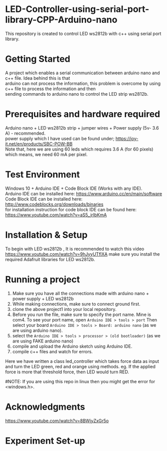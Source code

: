 # LED-Controller-using-serial-port-library-CPP-Arduino-nano
This repository is created to control LED ws2812b with c++ using serial port library. 

# Getting Started
A project which enables a serial communication between arduino nano and c++ file. Idea behind this is that\
arduino can not process the information, this problem is overcome by using c++ file to process the information and then\
sending commands to arduino nano to control the LED strip ws2812b.

# Prerequisites and hardware required

Arduino nano + LED ws2812b strip + jumper wires + Power supply (5v- 3.6 A) - recommended. \
power supply which I have used can be found under; https://joy-it.net/en/products/SBC-POW-BB \
Note that, here we are using 60 leds which requires 3.6 A (for 60 pixels) which means, we need 60 mA per pixel.

# Test Environment

Windows 10 + Arduino IDE + Code Block IDE (Works with any IDE).\
Arduino IDE can be installed here: https://www.arduino.cc/en/main/software \
Code Block IDE can be installed here: http://www.codeblocks.org/downloads/binaries \
for installation instruction for code block IDE can be found here: https://www.youtube.com/watch?v=aS5_jrIbKmA

# Installation & Setup

To begin with LED ws2812b , It is recommended to watch this video https://www.youtube.com/watch?v=9hJyyUTflXA
make sure you install the required Adafruit libraries for LED ws2812b.


# Running a project

1) Make sure you have all the connections made with arduino nano + power supply + LED ws2812b
2) While making connections, make sure to connect ground first.
3) clone the above project1 into your local repository.
4) Before you run the file, make sure to specify the port name. Mine is com4. To see your port name, open ```Arduino IDE > tools > port``` Then select your board ```Arduino IDE > tools > Board: arduino nano``` (as we are using arduino nano). 
5) select the ```Arduino IDE > tools > processor > (old bootloader)``` (as we are using FAKE arduino nano)
6) compile and upload the Arduino sketch using Arduino IDE.
7) compile c++ files and watch for errors.

Here we have written a class led_controller which takes force data as input and turn the LED green, red and orange using methods.
eg. If the applied force is more that threshold force, then LED would turn RED.

#NOTE: If you are using this repo in linux then you might get the error for <windows.h>.

# Acknowledgments

https://www.youtube.com/watch?v=8BWjyZxGr5o

# Experiment Set-up



